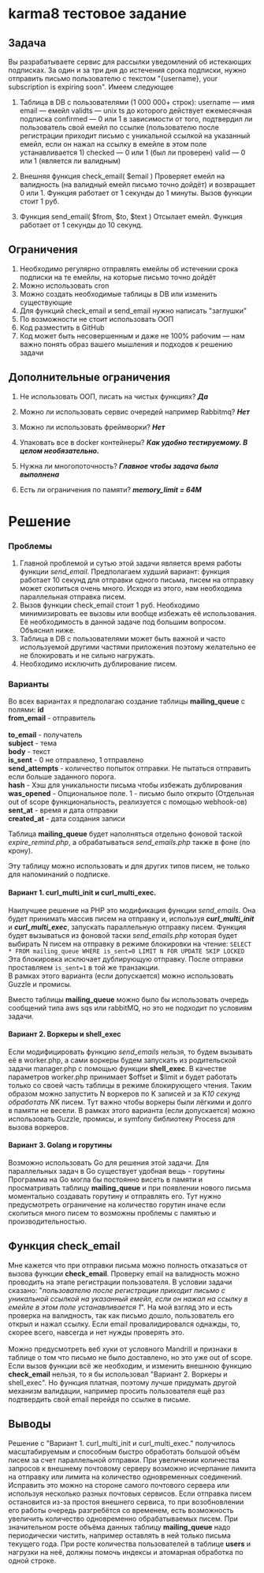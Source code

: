 # karma8 тестовое задание

## Задача
Вы разрабатываете сервис для рассылки уведомлений об истекающих
подписках.
За один и за три дня до истечения срока подписки, нужно отправить
письмо пользователю с текстом "{username}, your subscription is expiring
soon".
Имеем следующее
1. Таблица в DB с пользователями (1 000 000+ строк):
   username — имя
   email — емейл
   validts — unix ts до которого действует ежемесячная подписка
   confirmed — 0 или 1 в зависимости от того, подтвердил ли
   пользователь свой емейл по ссылке (пользователю после
   регистрации приходит письмо с уникальной ссылкой на указанный
   емейл, если он нажал на ссылку в емейле в этом поле
   устанавливается 1)
   checked — 0 или 1 (был ли проверен)
   valid — 0 или 1 (является ли валидным)

2. Внешняя функция check_email( $email )
   Проверяет емейл на валидность (на валидный емейл письмо точно
   дойдёт) и возвращает 0 или 1. Функция работает от 1 секунды до 1
   минуты. Вызов функции стоит 1 руб.

3. Функция send_email( $from, $to, $text )
   Отсылает емейл. Функция работает от 1 секунды до 10 секунд.

## Ограничения
1. Необходимо регулярно отправлять емейлы об истечении срока
   подписки на те емейлы, на которые письмо точно дойдёт
2. Можно использовать cron
3. Можно создать необходимые таблицы в DB или изменить
   существующие
4. Для функций check_email и send_email нужно написать "заглушки"
5. По возможности не стоит использовать ООП
6. Код разместить в GitHub
7. Код может быть несовершенным и даже не 100% рабочим — нам
   важно понять образ вашего мышления и подходов к решению
   задачи

## Дополнительные ограничения
1. Не использовать ООП, писать на чистых функциях? 
   **_Да_**

2. Можно ли использовать сервис очередей например Rabbitmq? 
   **_Нет_**

3. Можно ли использовать фреймворки? 
   **_Нет_**

4. Упаковать все в docker контейнеры?
   _**Как удобно тестируемому. В целом необязательно.**_

5. Нужна ли многопоточность?
   **_Главное чтобы задача была выполнена_**

6. Есть ли ограничения по памяти?
   **_memory_limit = 64M_**

# Решение
### Проблемы
1. Главной проблемой и сутью этой задачи является время работы функции _send_email_.
   Предполагаем худший вариант: функция работает 10 секунд для отправки одного письма, 
   писем на отправку может скопиться очень много. Исходя из этого, нам необходима параллельная отправка писем.
2. Вызов функции check_email стоит 1 руб. Необходимо минимизировать ее вызовы или вообще избежать её использования. 
   Её необходимость в данной задаче под большим вопросом. Объяснил ниже. 
3. Таблица в DB с пользователями может быть важной и часто используемой другими частями приложения поэтому желательно 
   ее не блокировать и не сильно нагружать.
4. Необходимо исключить дублирование писем.

### Варианты

Во всех вариантах я предполагаю создание таблицы **mailing_queue** c полями:
**id** <br />
**from_email** - отправитель <br />  
**to_email** - получатель <br />
**subject** - тема <br />
**body** - текст <br />
**is_sent** - 0 не отправлено, 1 отправлено <br />
**send_attempts** - количество попыток отправки. Не пытаться отправить если больше заданного порога. <br />
**hash** - Хэш для уникальности письма чтобы избежать дублирования <br />
**was_opened** - Опциональное поле. 1 - письмо было открыто (Отдельная out of scope функциональность, 
реализуется с помощью webhook-ов) <br />
**sent_at** - время и дата отправки <br />
**created_at** - дата создания записи <br />

Таблица **mailing_queue** будет наполняться отдельно фоновой таской _expire_remind.php_,
а обрабатываться _send_emails.php_ также в фоне (по крону).

Эту таблицу можно использовать и для других типов писем, не только для напоминаний о подписке.


#### Вариант 1. curl_multi_init и curl_multi_exec.

Наилучшее решение на PHP это модификация функции _send_emails_. Она будет принимать массив писем на отправку и, используя
_**curl_multi_init**_ и _**curl_multi_exec**_, запускать параллельную отправку писем. 
Функция будет вызываться из фоновой таски _send_emails.php_ которая будет выбирать N писем на отправку в режиме блокировки 
на чтение: `SELECT * FROM mailing_queue WHERE is_sent=0 LIMIT N FOR UPDATE SKIP LOCKED`
Эта блокировка исключает дублирующую отправку. После отправки проставляем `is_sent=1` в той же транзакции.<br />
В рамках этого варианта (если допускается) можно использовать Guzzle и промисы. <br />

Вместо таблицы **mailing_queue** можно было бы использовать очередь сообщений типа aws sqs или rabbitMQ, но это не подходит
по условиям задачи.

#### Вариант 2. Воркеры и shell_exec

Если модифицировать функцию _send_emails_ нельзя, то будем вызывать её в worker.php, а сами воркеры будем 
запускать из родительской задачи manager.php с помощью функции **shell_exec**. В качестве параметров worker.php принимает $offset и $limit и
будет работать только со своей часть таблицы в режиме блокирующего чтения. Таким образом можно запустить 
N воркеров по K записей и за K*10 секунд обработать N*K писем. Тут важно чтобы воркеры были лёгкими и долго 
в памяти не весели.
В рамках этого варианта (если допускается) можно использовать Guzzle, промисы, и symfony библиотеку Process для вызова воркеров.

#### Вариант 3. Golang и горутины

Возможно использовать Go для решения этой задачи. Для параллельных задач в Go существует удобная вещь - горутины
Программа на Go могла бы постоянно висеть в памяти и просматривать таблицу **mailing_queue** и при
появлении нового письма моментально создавать горутину и отправлять его. Тут нужно предусмотреть ограничение 
на количество горутин иначе если скопиться много писем то возможны проблемы с памятью и производительностью.


## Функция check_email
Мне кажется что при отправки письма можно полность отказаться от вызова функции **check_email**.
Проверку email на валидность можно проводить на этапе регистрации пользователя. В условии задачи сказано: 
"_пользователю после регистрации приходит письмо с уникальной ссылкой на указанный емейл, если он нажал на ссылку в емейле в этом поле устанавливается 1_".
На мой взгляд это и есть проверка на валидность, так как письмо дошло, пользователь его открыл и нажал ссылку. Если email провалидировался однажды,
то, скорее всего, навсегда и нет нужды проверять это.<br /><br />
Можно предусмотреть веб хуки от условного Mandrill и признаки в таблице о том что письмо не было доставлено, но это уже out of scope.<br />
Если вызов функции всё же необходим, и изменить внешнюю функцию **check_email** нельзя, то я бы использовал "Вариант 2. Воркеры и shell_exec".
Но функция платная, поэтому лучше придумать другой механизм валидации, например просить пользователя ещё раз подтвердить свой email перейдя по ссылке в письме.


## Выводы
Решение с "Вариант 1. curl_multi_init и curl_multi_exec." получилось масштабируемым и способным быстро обработать большой объём писем за счет параллельной отправки.
При увеличении количества запросов к внешнему почтовому серверу возможно исчерпание лимита на отправку или лимита на количество одновременных соединений. Исправить 
это можно на стороне самого почтового сервера или используя несколько разных почтовых сервисов. Если отправка писем остановится из-за простоя внешнего сервиса,
то при возобновлении его работы очередь разгребётся со временем, есть возможность увеличить количество одновременно обрабатываемых писем.
При значительном росте объёма данных таблицу **mailing_queue** надо периодически чистить, например оставлять в ней только письма текущего года.
При росте количества пользователей в таблице **users** и нагрузки на неё, должны помочь индексы и атомарная обработка по одной строке.